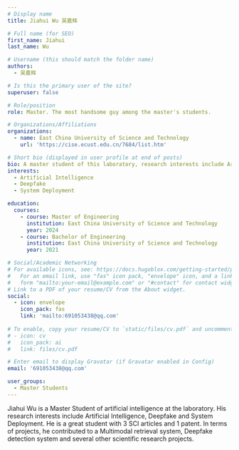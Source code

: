 ```yaml
---
# Display name
title: Jiahui Wu 吴嘉辉

# Full name (for SEO)
first_name: Jiahui 
last_name: Wu 

# Username (this should match the folder name)
authors:
  - 吴嘉辉

# Is this the primary user of the site?
superuser: false

# Role/position
role: Master. The most handsome guy among the master's students.

# Organizations/Affiliations
organizations:
  - name: East China University of Science and Technology
    url: 'https://cise.ecust.edu.cn/7684/list.htm'

# Short bio (displayed in user profile at end of posts)
bio: A master student of this laboratory, research interests include Artificial Intelligence, Deepfake and System Deployment.
interests:
  - Artificial Intelligence
  - Deepfake
  - System Deployment

education:
  courses:
    - course: Master of Engineering
      institution: East China University of Science and Technology
      year: 2024
    - course: Bachelor of Engineering
      institution: East China University of Science and Technology
      year: 2021

# Social/Academic Networking
# For available icons, see: https://docs.hugoblox.com/getting-started/page-builder/#icons
#   For an email link, use "fas" icon pack, "envelope" icon, and a link in the
#   form "mailto:your-email@example.com" or "#contact" for contact widget.
# Link to a PDF of your resume/CV from the About widget.
social:
  - icon: envelope
    icon_pack: fas
    link: 'mailto:691053438@qq.com'
    
# To enable, copy your resume/CV to `static/files/cv.pdf` and uncomment the lines below.
# - icon: cv
#   icon_pack: ai
#   link: files/cv.pdf

# Enter email to display Gravatar (if Gravatar enabled in Config)
email: '691053438@qq.com'

user_groups:
  - Master Students
---
```


Jiahui Wu is a Master Student of artificial intelligence at the laboratory. His research interests include Artificial Intelligence, Deepfake and System Deployment. He is a great student with 3 SCI articles and 1 patent. In terms of projects, he contributed to a Multimodal retrieval system, Deepfake detection system and several other scientific research projects.
